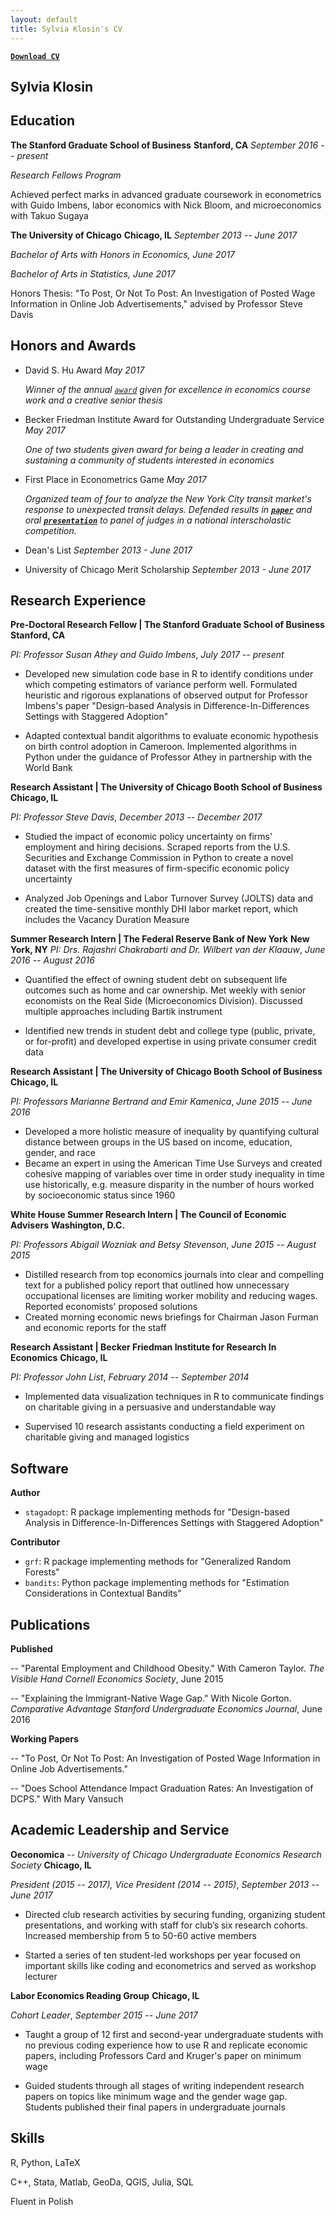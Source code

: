 ```yaml
---
layout: default
title: Sylvia Klosin's CV 
---
```

__[`Download CV`](Klosin_CV_website.pdf)__

## Sylvia Klosin

## Education 
**The Stanford Graduate School of Business**     **Stanford, CA** *September 2016 -- present*

*Research Fellows Program*    

Achieved perfect marks in advanced graduate coursework in econometrics with Guido Imbens, labor economics with Nick Bloom, and microeconomics with Takuo Sugaya

**The University of Chicago**     **Chicago, IL** *September 2013 -- June 2017*

*Bachelor of Arts with Honors in Economics, June 2017*    

*Bachelor of Arts in Statistics, June 2017*

Honors Thesis: "To Post, Or Not To Post: An Investigation of Posted Wage Information in Online Job Advertisements," advised by Professor Steve Davis

## Honors and Awards 

-   David S. Hu Award *May 2017*

    *Winner of the annual [`award`](https://economics.uchicago.edu/content/undergraduate-student-awards) given for excellence in economics course
    work and a creative senior thesis*

-   Becker Friedman Institute Award for Outstanding Undergraduate
    Service *May 2017*
    
    *One of two students given award for being a leader in creating and
    sustaining a community of students interested in economics*

-   First Place in Econometrics Game *May 2017*

    *Organized team of four to analyze the New York City transit market's response to unexpected transit delays. Defended
    results in __[`paper`](2019-year-williamsburg.pdf)__ and oral __[`presentation`](team-3-presentation.pdf)__ to panel of judges in a national interscholastic competition.*

-   Dean's List *September 2013 - June 2017*

-   University of Chicago Merit Scholarship *September 2013 - June 2017*

## Research Experience 
**Pre-Doctoral Research Fellow \| The Stanford Graduate School of Business**     **Stanford, CA**

  *PI: Professor Susan Athey and Guido Imbens*,     *July 2017 -- present*

-   Developed new simulation code base in R to identify conditions under which competing estimators of variance perform well. Formulated heuristic and rigorous explanations of observed output for Professor Imbens's paper "Design-based Analysis in Difference-In-Differences Settings with Staggered Adoption"

-   Adapted contextual bandit algorithms to evaluate economic hypothesis on birth control adoption in Cameroon. Implemented algorithms in Python under the guidance of Professor Athey in partnership with the World Bank

  **Research Assistant \| The University of Chicago Booth School of Business**     **Chicago, IL**

  *PI: Professor Steve Davis*,     *December 2013 -- December 2017*

-   Studied the impact of economic policy uncertainty on firms' employment and hiring decisions. Scraped reports from the U.S. Securities and Exchange Commission in Python to create a novel dataset with the first measures of firm-specific economic policy uncertainty

-   Analyzed Job Openings and Labor Turnover Survey (JOLTS) data and created the time-sensitive monthly DHI labor market report, which includes the Vacancy Duration Measure

  **Summer Research Intern \| The Federal Reserve Bank of New York**     **New York, NY**
  *PI: Drs. Rajashri Chakrabarti and Dr. Wilbert van der Klaauw*,     *June 2016 -- August 2016*

-   Quantified the effect of owning student debt on subsequent life outcomes such as home and car ownership. Met weekly with senior economists on the Real Side (Microeconomics Division). Discussed multiple approaches including Bartik instrument

-   Identified new trends in student debt and college type (public, private, or for-profit) and developed expertise in using private consumer credit data 

  **Research Assistant \| The University of Chicago Booth School of Business**     **Chicago, IL**
 
  *PI: Professors Marianne Bertrand and Emir Kamenica*,     *June 2015 -- June 2016*

-  Developed a more holistic measure of inequality by quantifying cultural distance between groups in the US based on income, education, gender, and race
-  Became an expert in using the American Time Use Surveys and created cohesive mapping of variables over time in order study inequality in time use historically, e.g. measure disparity in the number of hours worked by socioeconomic status since 1960

  **White House Summer Research Intern \| The Council of Economic Advisers**     **Washington, D.C.**

  *PI: Professors Abigail Wozniak and Betsy Stevenson*,     *June 2015 -- August 2015*

-   Distilled research from top economics journals into clear and compelling text for a published policy report that outlined how unnecessary occupational licenses are limiting worker mobility and reducing wages. Reported economists' proposed solutions
-   Created morning economic news briefings for Chairman Jason Furman and economic reports for the staff   

  **Research Assistant \| Becker Friedman Institute for Research In Economics**     **Chicago, IL**

  *PI: Professor John List*,     *February 2014 -- September 2014*

- Implemented data visualization techniques in R to communicate findings on charitable giving in a persuasive and understandable way
		
-  Supervised 10 research assistants conducting a field experiment on charitable giving and managed logistics 

## Software

**Author**

- `stagadopt`: R package implementing methods for "Design-based Analysis in Difference-In-Differences Settings with Staggered Adoption"

**Contributor**

- `grf`: R package implementing methods for "Generalized Random Forests"
- `bandits`: Python package implementing methods for "Estimation Considerations in Contextual Bandits"
		


## Publications

**Published**

-- "Parental Employment and Childhood Obesity." With Cameron Taylor.
*The Visible Hand Cornell Economics Society*, June 2015

-- "Explaining the Immigrant-Native Wage Gap." With Nicole Gorton.
*Comparative Advantage Stanford Undergraduate Economics Journal*, June
2016

**Working Papers**

-- "To Post, Or Not To Post: An Investigation of Posted Wage Information
in Online Job Advertisements."

-- "Does School Attendance Impact Graduation Rates: An Investigation of
DCPS." With Mary Vansuch

## Academic Leadership and Service

  **Oeconomica** -- *University of Chicago Undergraduate Economics Research Society*     **Chicago, IL**
 
  *President (2015 -- 2017), Vice President (2014 -- 2015)*,     *September 2013 -- June 2017*

-  Directed club research activities by securing funding, organizing student presentations, and working with staff for club’s six research cohorts. Increased membership from 5 to 50-60 active members

-  Started a series of ten student-led workshops per year focused on important skills like coding and econometrics and served as workshop lecturer

  **Labor Economics Reading Group**     **Chicago, IL**
  
  *Cohort Leader*,     *September 2015 -- June 2017*

-  Taught a group of 12 first and second-year undergraduate students with no previous coding experience how to use R and replicate economic papers, including Professors Card and Kruger's paper on minimum wage  
		
-  Guided students through all stages of writing independent research papers on topics like minimum wage and the gender wage gap. Students published their final papers in undergraduate journals

## Skills

R, Python, LaTeX

C++, Stata, Matlab, GeoDa, QGIS, Julia, SQL

Fluent in Polish
